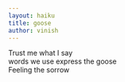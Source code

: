 ```yaml
---
layout: haiku
title: goose
author: vinish
---
```


Trust me what I say<br>
words we use express the goose<br>
Feeling the sorrow<br>
